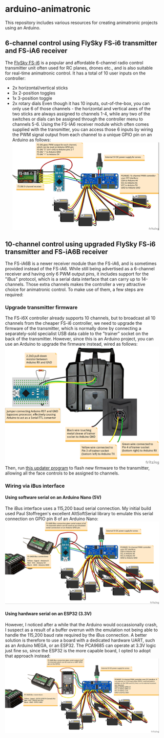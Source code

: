 # arduino-animatronic
This repository includes various resources for creating animatronic projects using an Arduino.

## 6-channel control using FlySky FS-i6 transmitter and FS-iA6 receiver
The <a href="https://www.banggood.com/custlink/vDKDONmsnv">FlySky FS-i6</a> is a popular and affordable 6-channel radio control transmitter unit often used for RC planes, drones etc., and is also suitable for real-time animatronic control. It has a total of 10 user inputs on the controller: 
 - 2x horizontal/vertical sticks
 - 3x 2-position toggles
 - 1x 3-position toggle
 - 2x rotary dials
Even though it has 10 inputs, out-of-the-box, you can only use 6 of those channels - the horizontal and vertical axes of the two sticks are always assigned to channels 1-4, while any two of the switches or dials can be assigned through the controller menu to channels 5-6.
Using the FS-IA6 receiver module which often comes supplied with the transmitter, you can access those 6 inputs by wiring the PWM signal output from each channel to a unique GPIO pin on an Arduino as follows:
![PWM output from FS-IA6 wired to Arduino](FS-IA6%206-channel%20wiring_bb.jpg?raw=true "Wiring 6-channel PWM output from FS-IA6 receiver to Arduino Nano")

## 10-channel control using upgraded FlySky FS-i6 transmitter and FS-iA6B receiver
The FS-iA6B is a newer receiver module than the FS-iA6, and is sometimes provided instead of the FS-iA6. While still being advertised as a 6-channel receiver and having only 6 PWM output pins, it includes support for the "iBus" protocol, which is a serial data interface that can carry up to 14-channels. Those extra channels makes the controller a very attractive choice for animatronic control. To make use of them, a few steps are required:

### Upgrade transmitter firmware ###
The FS-i6X controller already supports 10 channels, but to broadcast all 10 channels from the cheaper FS-i6 controller, we need to upgrade the firmware of the transmitter, which is normally done by connecting a separately-sold specialist USB data cable to the "trainer" socket on the back of the transmitter. However, since this is an Arduino project, you can use an Arduino to upgrade the firmware instead, wired as follows:
![Flashing upgraded firmware using Arduino Nano](FS-i6%20Arduino%20Mod_bb.jpg?raw=true "Using an Arduino Nano to flash firmware to FlySky FS-i6 transmitter")
Then, run <a href="https://github.com/benb0jangles/FlySky-i6-Mod-/tree/master/10ch%20Mod%20i6%20Updater/10ch_MOD_i6_Programmer_V1_5">this updater program</a> to flash new firmware to the transmitter, allowing all the face controls to be assigned to channels.

### Wiring via iBus interface ###

#### Using software serial on an Arduino Nano (5V) ####
The iBus interface uses a 115,200 baud serial connection. My initial build used Paul Stoffregen's excellent AltSoftSerial library to emulate this serial connection on GPIO pin 8 of an Arduino Nano: 
![iBus output from FS-IA6B wired to Arduino](FS-IA6B%2010-channel%20wiring_bb.jpg?raw=true "Wiring 6-channel iBus output from FS-IA6B receiver to Arduino Nano")

#### Using hardware serial on an ESP32 (3.3V) ####
However, I noticed after a while that the Arduino would occassionally crash, I suspect as a result of a buffer overrun with the emulation not being able to handle the 115,200 baud rate required by the iBus connection. A better solution is therefore to use a board with a dedicated hardware UART, such as an Arduino MEGA, or an ESP32. The PCA9685 can operate at 3.3V logic just fine so, since the ESP32 is the more capable board, I opted to adopt that approach instead:
![iBus output from FS-IA6B wired to ESP32](Animatronic%2010ch_iBus_ESP32_bb.jpg "Wiring 6-channel iBus output from FS-IA6B receiver to ESP32")



